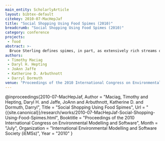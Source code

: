 ```yaml
---
main_entity: ScholarlyArticle
layout: bibtex-default
citekey: 2010-07-MacHepJaf
title: "Social Shopping Using Food Spimes (2010)"
breadcrumb: "Social Shopping Using Food Spimes (2010)"
category: conference
projects:
 - food
abstract: >-
  Bruce Sterling defines spimes, in part, as extensively rich streams of data and information about things. From a theoretical viewpoint, the concept of spimes is indeed interesting, with seemingly endless possibilities for enriching our knowledge about the things all around us. In terms of our everyday decision-making activities, spimes could have significant influence on our behaviours, empowering us to make more informed choices. No where is this more true than in topics relating to sustainability, especially in how sustainability relates to the selection of the food that we eat. With vast amounts of information available, the issue of selecting good food can be difficult and more adequate support is needed. This paper proposes a framework for design by discussing a model of social interaction which encourages, engages, and motivates consumer participation, enabling consumers to share experiences and bridge knowledge barriers. By developing a framework for community support in such respects, we ensure information quality, transparency, and potentially provide more effective consumer support accordingly. Thus, we have a greater chance of choosing better food selections, specifically those from the perspective of integrating more sustainable choices in our everyday food selections.
authors:
 - Timothy Maciag
 - Daryl H. Hepting
 - JoAnn Jaffe
 - Katherine D. Arbuthnott
 - Darryl Dormuth
venue: "Proceedings of the 2010 International Congress on Environmental Modelling and Software"
---
```

@inproceedings{2010-07-MacHepJaf,
	Author =  "Maciag, Timothy and Hepting, Daryl H. and Jaffe, JoAnn and Arbuthnott, Katherine D. and Dormuth, Darryl",
	Title =  "Social Shopping Using Food Spimes",
	Url = \"{{site.canonical}}/research/works/2010-07-MacHepJaf-Social-Shopping-Using-Food-Spimes.html\",
	Booktitle =  "Proceedings of the 2010 International Congress on Environmental Modelling and Software",
	Month =  "July",
	Organization =  "International Environmental Modelling and Software Society (iEMSs)",
	Year =  "2010"
}
